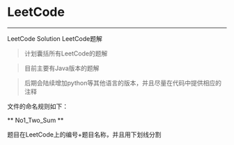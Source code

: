 # LeetCode
***
LeetCode Solution
LeetCode题解
> 计划囊括所有LeetCode的题解

> 目前主要有Java版本的题解

> 后期会陆续增加python等其他语言的版本，并且尽量在代码中提供相应的注释

文件的命名规则如下：

** No1_Two_Sum **

题目在LeetCode上的编号+题目名称，并且用下划线分割
